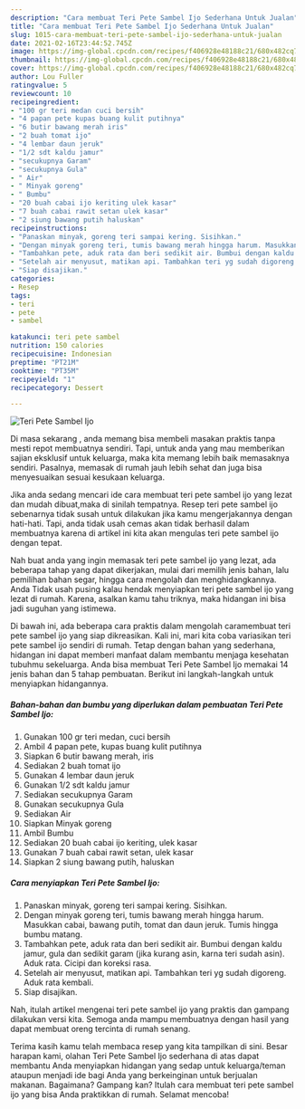 ```yaml
---
description: "Cara membuat Teri Pete Sambel Ijo Sederhana Untuk Jualan"
title: "Cara membuat Teri Pete Sambel Ijo Sederhana Untuk Jualan"
slug: 1015-cara-membuat-teri-pete-sambel-ijo-sederhana-untuk-jualan
date: 2021-02-16T23:44:52.745Z
image: https://img-global.cpcdn.com/recipes/f406928e48188c21/680x482cq70/teri-pete-sambel-ijo-foto-resep-utama.jpg
thumbnail: https://img-global.cpcdn.com/recipes/f406928e48188c21/680x482cq70/teri-pete-sambel-ijo-foto-resep-utama.jpg
cover: https://img-global.cpcdn.com/recipes/f406928e48188c21/680x482cq70/teri-pete-sambel-ijo-foto-resep-utama.jpg
author: Lou Fuller
ratingvalue: 5
reviewcount: 10
recipeingredient:
- "100 gr teri medan cuci bersih"
- "4 papan pete kupas buang kulit putihnya"
- "6 butir bawang merah iris"
- "2 buah tomat ijo"
- "4 lembar daun jeruk"
- "1/2 sdt kaldu jamur"
- "secukupnya Garam"
- "secukupnya Gula"
- " Air"
- " Minyak goreng"
- " Bumbu"
- "20 buah cabai ijo keriting ulek kasar"
- "7 buah cabai rawit setan ulek kasar"
- "2 siung bawang putih haluskan"
recipeinstructions:
- "Panaskan minyak, goreng teri sampai kering. Sisihkan."
- "Dengan minyak goreng teri, tumis bawang merah hingga harum. Masukkan cabai, bawang putih, tomat dan daun jeruk. Tumis hingga bumbu matang."
- "Tambahkan pete, aduk rata dan beri sedikit air. Bumbui dengan kaldu jamur, gula dan sedikit garam (jika kurang asin, karna teri sudah asin). Aduk rata. Cicipi dan koreksi rasa."
- "Setelah air menyusut, matikan api. Tambahkan teri yg sudah digoreng. Aduk rata kembali."
- "Siap disajikan."
categories:
- Resep
tags:
- teri
- pete
- sambel

katakunci: teri pete sambel 
nutrition: 150 calories
recipecuisine: Indonesian
preptime: "PT21M"
cooktime: "PT35M"
recipeyield: "1"
recipecategory: Dessert

---
```



![Teri Pete Sambel Ijo](https://img-global.cpcdn.com/recipes/f406928e48188c21/680x482cq70/teri-pete-sambel-ijo-foto-resep-utama.jpg)

Di masa  sekarang , anda memang bisa membeli masakan praktis tanpa mesti repot membuatnya sendiri. Tapi, untuk anda yang mau memberikan sajian eksklusif untuk keluarga, maka kita memang lebih baik memasaknya sendiri. Pasalnya, memasak di rumah jauh lebih sehat dan juga bisa menyesuaikan sesuai kesukaan keluarga.

Jika anda sedang mencari ide cara membuat teri pete sambel ijo yang lezat dan mudah dibuat,maka di sinilah tempatnya. Resep teri pete sambel ijo  sebenarnya tidak susah untuk dilakukan jika kamu mengerjakannya dengan hati-hati. Tapi, anda tidak usah cemas akan tidak berhasil dalam membuatnya 
karena di artikel ini kita akan mengulas teri pete sambel ijo dengan tepat.  



Nah buat anda yang ingin memasak teri pete sambel ijo yang lezat, ada beberapa tahap yang dapat dikerjakan, mulai dari memilih jenis bahan, lalu pemilihan bahan segar, hingga cara mengolah dan menghidangkannya. Anda Tidak usah pusing kalau hendak menyiapkan teri pete sambel ijo yang lezat di rumah. Karena, asalkan kamu  tahu triknya, maka hidangan ini bisa jadi suguhan yang istimewa.

Di bawah ini, ada beberapa cara praktis  dalam mengolah caramembuat teri pete sambel ijo yang siap dikreasikan. Kali ini, mari kita coba variasikan teri pete sambel ijo sendiri di rumah. Tetap dengan bahan yang sederhana, hidangan ini dapat memberi manfaat dalam membantu menjaga kesehatan tubuhmu sekeluarga. Anda bisa membuat Teri Pete Sambel Ijo memakai 14 jenis bahan dan 5 tahap pembuatan. Berikut ini langkah-langkah untuk menyiapkan hidangannya.

<!--inarticleads1-->

##### Bahan-bahan dan bumbu yang diperlukan dalam pembuatan Teri Pete Sambel Ijo:

1. Gunakan 100 gr teri medan, cuci bersih
1. Ambil 4 papan pete, kupas buang kulit putihnya
1. Siapkan 6 butir bawang merah, iris
1. Sediakan 2 buah tomat ijo
1. Gunakan 4 lembar daun jeruk
1. Gunakan 1/2 sdt kaldu jamur
1. Sediakan secukupnya Garam
1. Gunakan secukupnya Gula
1. Sediakan  Air
1. Siapkan  Minyak goreng
1. Ambil  Bumbu
1. Sediakan 20 buah cabai ijo keriting, ulek kasar
1. Gunakan 7 buah cabai rawit setan, ulek kasar
1. Siapkan 2 siung bawang putih, haluskan




<!--inarticleads2-->

##### Cara menyiapkan Teri Pete Sambel Ijo:

1. Panaskan minyak, goreng teri sampai kering. Sisihkan.
1. Dengan minyak goreng teri, tumis bawang merah hingga harum. Masukkan cabai, bawang putih, tomat dan daun jeruk. Tumis hingga bumbu matang.
1. Tambahkan pete, aduk rata dan beri sedikit air. Bumbui dengan kaldu jamur, gula dan sedikit garam (jika kurang asin, karna teri sudah asin). Aduk rata. Cicipi dan koreksi rasa.
1. Setelah air menyusut, matikan api. Tambahkan teri yg sudah digoreng. Aduk rata kembali.
1. Siap disajikan.




Nah, itulah artikel mengenai  teri pete sambel ijo  yang praktis dan gampang dilakukan versi kita. Semoga anda mampu membuatnya dengan hasil yang dapat membuat oreng tercinta di rumah senang. 

Terima kasih kamu telah membaca resep yang kita tampilkan di sini. Besar harapan kami, olahan  Teri Pete Sambel Ijo sederhana di atas dapat membantu Anda menyiapkan hidangan yang sedap untuk keluarga/teman ataupun menjadi ide bagi Anda yang berkeinginan untuk berjualan makanan. Bagaimana? Gampang kan? Itulah cara membuat teri pete sambel ijo yang bisa Anda praktikkan di rumah. Selamat mencoba!

